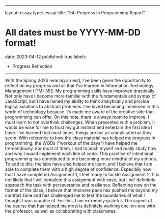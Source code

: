 ---
layout: essay
type: essay
title: "E4: Progress in Programming Report"
# All dates must be YYYY-MM-DD format!
date: 2023-04-12
published: true
labels:
  - Progress Reflection
 ----
 
 With the Spring 2023 nearing an end, I’ve been given the opportunity to reflect on my progress and all that I’ve learned in Information Technology Management (ITM) 352. My programming skills have improved drastically. Not only have I become more familiar with the fundamentals and syntax of JavaScript, but I have honed my ability to think analytically and provide logical solutions to abstract problems. I’ve loved becoming immersed in this world of technology because it’s made me aware of the creative side that programming can offer.
On this note, there is always room to improve. I must learn to not overthink challenges. When presented with a problem, it would be wise for me to trust my gut instinct and entertain the first idea I have. I’ve learned that most times, things are not as complicated as they seem. 
With reference to how the class material has helped me progress in programming, the WODs (“workout of the days”) have helped me tremendously. For most of them, I had to push myself and really study how and why I would implement each line of code. This practice of intentional programming has contributed to me becoming more mindful of my actions. To add to this, the labs have also helped me learn, and I believe that I am able to complete them with a high degree of confidence. Especially now that I have completed Assignment 1, I feel ready to tackle Assignment 2. It is not likely that I will complete this assignment with ease, but I will definitely approach the task with perseverance and resilience. 
Reflecting now on the format of the class, I believe that intensive pace has pushed me beyond my comfort zone and has challenged me to test the boundaries of what I thought I was capable of. For this, I am extremely grateful. The aspect of the course that has helped me most is definitely working one-on-one with the professor, as well as collaborating with classmates.


